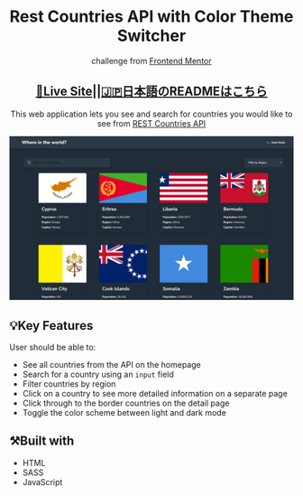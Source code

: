 <h1 align="center">Rest Countries API with Color Theme Switcher</h1>

<p align="center">challenge from <a href="https://www.frontendmentor.io">Frontend Mentor</a></p>
<h2 align="center"><a href="https://fm-rest-countries-api1.netlify.app/">🚀Live Site</a>||<a href="./README-jp.md">🇯🇵日本語のREADMEはこちら</h2></a>
<p align="center">This web application lets you see and search for countries you would like to see from  <a href="https://restcountries.com">REST Countries API</a></p>

![Completed Rest Countries API](./design/screenshot.png)

## 💡Key Features

User should be able to:

- See all countries from the API on the homepage
- Search for a country using an `input` field
- Filter countries by region
- Click on a country to see more detailed information on a separate page
- Click through to the border countries on the detail page
- Toggle the color scheme between light and dark mode

## ⚒️Built with

- HTML
- SASS
- JavaScript
